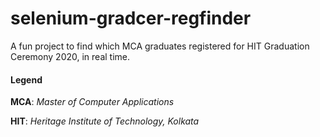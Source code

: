 # selenium-gradcer-regfinder
 A fun project to find which MCA graduates registered for HIT Graduation Ceremony 2020, in real time.
 
 #### Legend
 **MCA**: *Master of Computer Applications* 
 
 **HIT**: *Heritage Institute of Technology, Kolkata*
